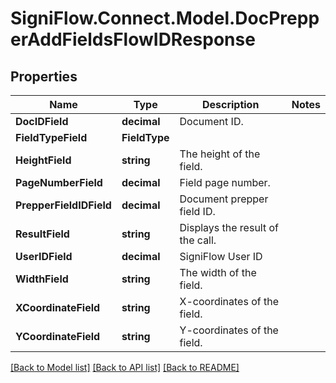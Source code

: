 
# SigniFlow.Connect.Model.DocPrepperAddFieldsFlowIDResponse

## Properties

Name | Type | Description | Notes
------------ | ------------- | ------------- | -------------
**DocIDField** | **decimal** | Document ID. | 
**FieldTypeField** | **FieldType** |  | 
**HeightField** | **string** | The height of the field. | 
**PageNumberField** | **decimal** | Field page number. | 
**PrepperFieldIDField** | **decimal** | Document prepper field ID. | 
**ResultField** | **string** | Displays the result of the call. | 
**UserIDField** | **decimal** | SigniFlow User ID | 
**WidthField** | **string** | The width of the field. | 
**XCoordinateField** | **string** | X-coordinates of the field. | 
**YCoordinateField** | **string** | Y-coordinates of the field. | 

[[Back to Model list]](../README.md#documentation-for-models)
[[Back to API list]](../README.md#documentation-for-api-endpoints)
[[Back to README]](../README.md)

